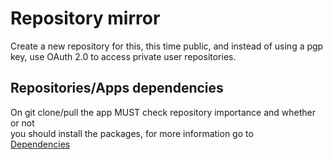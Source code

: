 # Repository mirror

Create a new repository for this, this time public, and instead of using a pgp
key, use OAuth 2.0 to access private user repositories.

## Repositories/Apps dependencies

On git clone/pull the app MUST check repository importance and whether or not\
you should install the packages, for more information go to\
[Dependencies](../dev-tools-dependency-manager/Dependencies.md)
